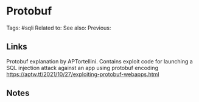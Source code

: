 # Protobuf
Tags: #sqli
Related to:
See also:
Previous:

## Links
Protobuf explanation by APTortellini.
Contains exploit code for launching a SQL injection attack against an app using protobuf encoding
https://aptw.tf/2021/10/27/exploiting-protobuf-webapps.html

## Notes
###